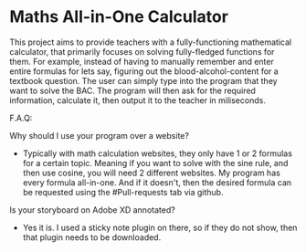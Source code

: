 # Maths All-in-One Calculator

This project aims to provide teachers with a fully-functioning mathematical calculator, that primarily
focuses on solving fully-fledged functions for them. For example, instead of having to manually 
remember and enter entire formulas for lets say, figuring out the blood-alcohol-content for a textbook question. The user
can simply type into the program that they want to solve the BAC. The program will then ask for the
required information, calculate it, then output it to the teacher in miliseconds.

F.A.Q:

Why should I use your program over a website?

- Typically with math calculation websites, they only have 1 or 2 formulas for a certain topic. Meaning if you want 
  to solve with the sine rule, and then use cosine, you will need 2 different websites. My program has every formula
  all-in-one. And if it doesn't, then the desired formula can be requested using the #Pull-requests tab via github.
  
Is your storyboard on Adobe XD annotated?

- Yes it is. I used a sticky note plugin on there, so if they do not show, then that plugin needs to be downloaded.
